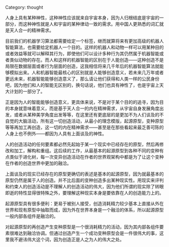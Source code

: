 Category: thought

人身上具有某种神性，这种神性应该就来自宇宙本身，因为人归根结底是宇宙的一部分，而这种神性就是人和宇宙的某种律动一致的需求。用中国人更熟悉的词汇就是天人合一的精神需求。

目前我们的机器学习算法都需要给定一个标签，继而就算将来有更加高级的机器人智能算法，也需要给定机器人一个目的。这样的机器人和动物一样可以用某种目的或者效益等就可以解释其行为，即使他们可以设计多种行为其仍然属于机器智能或者类似动物的存在。而人和这样的机器智能的区别在于人能创造——这种创造不是局限在数据层面或者行为层面的创造，这我相信将来几千年后的机器智能算法就能够模拟出来。人和机器智能最核心的区别就是人能够创造意义，若未来几万年或者更远未来，机器智能能够创造意义了，那么请让他们获得和人类一样的公民身份吧，因为他们和人的智能无区别的，换句话说，他们也具有神性了，也是宇宙上天大计划的一部分了。

正是因为人的智能能够创造意义，更具体来说，不是对于某个目的的追寻，因为目的本身就意味着意义，而是基于天人合一的内在精神需求，从宇宙自身发展角度出发，或者从某种美学角度出发等等，在这里还有更底层的是更加不为人们谈及的不自觉的大脑活动，所有这一切创造活动，从最小的理念模版，起源原型，变种原型等等再加工再创造，这一切的内在精神需求——甚至是在那些看起来最乏善可陈的人身上也不例外——都因为人具有上面谈及的神性。

人的创造活动的任何要素都必然先起始于某一个现实中已经存在的原型，然后再修改和加工，解构和重组。这后续的工作，从最基本的起源原型到各种不同的变种有点类似于进化树，每一次变异创造活动在作者的世界观架构中都是为了让这个变种在作者的创造世界中更加的融洽。

上面谈及的现实已经存在的原型更确切的表述是基本的起源原型，因为就最基本的原型仍然是属于人的创造。并不比后面的变种创造多出某种现实性。用现实来评判和约束人的创造活动是不理解人的创造活动的伟大，因为他们所谓的现实除了转眼即逝的特性显得很特殊之外，要理解这种现实本身是要依靠在人的创造能力上的。

起源原型具有很多便利：更易于被别人接受，创造消耗精力较少基本上直接从外在世界和现有原型中抽取而成，因为外在世界本身是一个融洽的体系，所以起源原型一般内部各组件是融洽的。

对起源原型的再创造产生变种原型是一个很消耗精力的活动，因为其内部各组件要素很难达到融洽协调。但通过创造产生一个成功变种原型会是一件很伟大的事，这里我不避讳伟大这个词，因为创造正是人之为人的伟大之处。